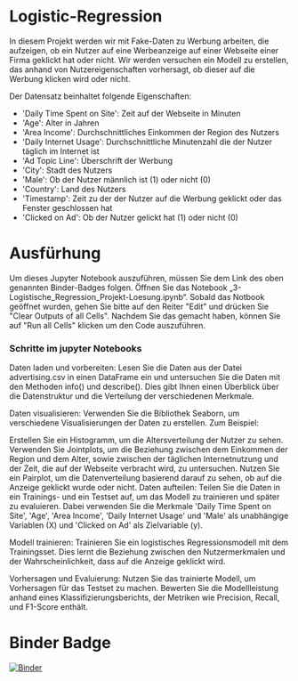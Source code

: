 # Logistic-Regression
In diesem Projekt werden wir mit Fake-Daten zu Werbung arbeiten, die aufzeigen, ob ein Nutzer auf eine Werbeanzeige auf einer Webseite einer Firma geklickt hat oder nicht. Wir werden versuchen ein Modell zu erstellen, das anhand von Nutzereigenschaften vorhersagt, ob dieser auf die Werbung klicken wird oder nicht.

Der Datensatz beinhaltet folgende Eigenschaften:

* 'Daily Time Spent on Site': Zeit auf der Webseite in Minuten
* 'Age': Alter in Jahren
* 'Area Income': Durchschnittliches Einkommen der Region des Nutzers
* 'Daily Internet Usage': Durchschnittliche Minutenzahl die der Nutzer täglich im Internet ist
* 'Ad Topic Line': Überschrift der Werbung
* 'City': Stadt des Nutzers
* 'Male': Ob der Nutzer männlich ist (1) oder nicht (0)
* 'Country': Land des Nutzers
* 'Timestamp': Zeit zu der der Nutzer auf die Werbung geklickt oder das Fenster geschlossen hat
* 'Clicked on Ad': Ob der Nutzer gelickt hat (1) oder nicht (0)

# Ausfürhung

Um dieses Jupyter Notebook auszuführen, müssen Sie dem Link des oben genannten Binder-Badges folgen. Öffnen Sie das Notebook „3-Logistische_Regression_Projekt-Loesung.ipynb“. Sobald das Notbook geöffnet wurden, gehen Sie bitte auf den Reiter "Edit" und drücken Sie "Clear Outputs of all Cells". Nachdem Sie das gemacht haben, können Sie auf "Run all Cells" klicken um den Code auszuführen.

### Schritte im jupyter Notebooks

Daten laden und vorbereiten: Lesen Sie die Daten aus der Datei advertising.csv in einen DataFrame ein und untersuchen Sie die Daten mit den Methoden info() und describe(). Dies gibt Ihnen einen Überblick über die Datenstruktur und die Verteilung der verschiedenen Merkmale.

Daten visualisieren: Verwenden Sie die Bibliothek Seaborn, um verschiedene Visualisierungen der Daten zu erstellen. Zum Beispiel:

Erstellen Sie ein Histogramm, um die Altersverteilung der Nutzer zu sehen.
Verwenden Sie Jointplots, um die Beziehung zwischen dem Einkommen der Region und dem Alter, sowie zwischen der täglichen Internetnutzung und der Zeit, die auf der Webseite verbracht wird, zu untersuchen.
Nutzen Sie ein Pairplot, um die Datenverteilung basierend darauf zu sehen, ob auf die Anzeige geklickt wurde oder nicht.
Daten aufteilen: Teilen Sie die Daten in ein Trainings- und ein Testset auf, um das Modell zu trainieren und später zu evaluieren. Dabei verwenden Sie die Merkmale 'Daily Time Spent on Site', 'Age', 'Area Income', 'Daily Internet Usage' und 'Male' als unabhängige Variablen (X) und 'Clicked on Ad' als Zielvariable (y).

Modell trainieren: Trainieren Sie ein logistisches Regressionsmodell mit dem Trainingsset. Dies lernt die Beziehung zwischen den Nutzermerkmalen und der Wahrscheinlichkeit, dass auf die Anzeige geklickt wird.

Vorhersagen und Evaluierung: Nutzen Sie das trainierte Modell, um Vorhersagen für das Testset zu machen. Bewerten Sie die Modellleistung anhand eines Klassifizierungsberichts, der Metriken wie Precision, Recall, und F1-Score enthält.

# Binder Badge
[![Binder](https://mybinder.org/badge_logo.svg)](https://mybinder.org/v2/gh/FranjoHHZ/Logistic-Regression/HEAD)
